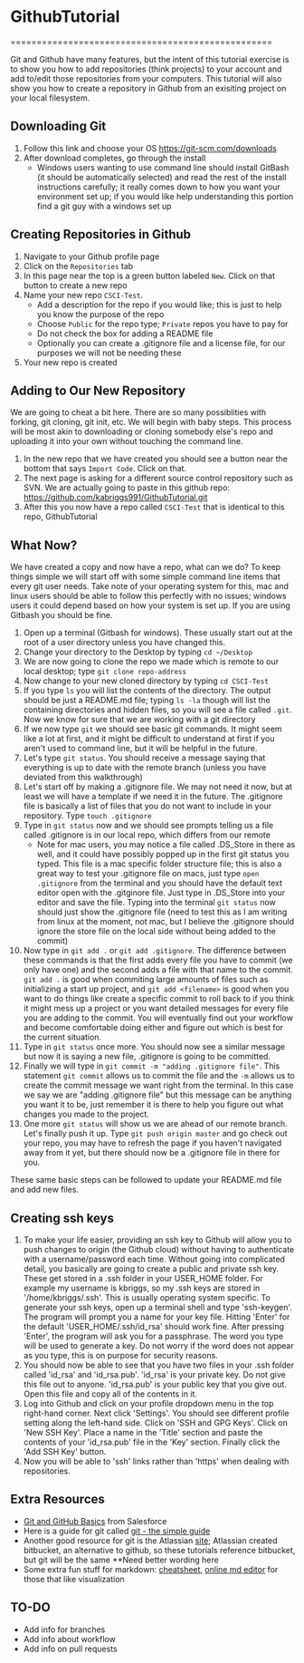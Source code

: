 # GithubTutorial
==================================================

Git and Github have many features, but the intent of this tutorial exercise is to show you how to add repositories (think projects) to your account and add to/edit those repositories from your computers. This tutorial will also show you how to create a repository in Github from an exisiting project on your local filesystem.


## Downloading Git
1. Follow this link and choose your OS https://git-scm.com/downloads
2. After download completes, go through the install 
   * Windows users wanting to use command line should install GitBash (it should be automatically selected) and read the rest of the install instructions carefully; it really comes down to how you want your environment set up; if you would like help understanding this portion find a git guy with a windows set up


## Creating Repositories in Github
1. Navigate to your Github profile page
2. Click on the `Repositories` tab 
3. In this page near the top is a green button labeled `New`. Click on that button to create a new repo
4. Name your new repo `CSCI-Test`. 
   * Add a description for the repo if you would like; this is just to help you know the purpose of the repo
   * Choose `Public` for the repo type; `Private` repos you have to pay for
   * Do not check the box for adding a README file
   * Optionally you can create a .gitignore file and a license file, for our purposes we will not be needing these
5. Your new repo is created

## Adding to Our New Repository
We are going to cheat a bit here. There are so many possiblities with forking, git cloning, git init, etc. We will begin with baby steps. This process will be most akin to downloading or cloning somebody else's repo and uploading it into your own without touching the command line.

1. In the new repo that we have created you should see a button near the bottom that says `Import Code`. Click on that.
2. The next page is asking for a different source control repository such as SVN. We are actually going to paste in this github repo: https://github.com/kabriggs991/GithubTutorial.git
3. After this you now have a repo called `CSCI-Test` that is identical to this repo, GithubTutorial

## What Now?
We have created a copy and now have a repo, what can we do? To keep things simple we will start off with some simple command line items that every git user needs. Take note of your operating system for this, mac and linux users should be able to follow this perfectly with no issues; windows users it could depend based on how your system is set up. If you are using Gitbash you should be fine.

1. Open up a terminal (Gitbash for windows). These usually start out at the root of a user directory unless you have changed this.
2. Change your directory to the Desktop by typing `cd ~/Desktop`
3. We are now going to clone the repo we made which is remote to our local desktop; type `git clone repo-address`
4. Now change to your new cloned directory by typing `cd CSCI-Test`
5. If you type `ls` you will list the contents of the directory. The output should be just a README.md file; typing `ls -la` though will list the containing directories and hidden files, so you will see a file called `.git`. Now we know for sure that we are working with a git directory
6. If we now type `git` we should see basic git commands. It might seem like a lot at first, and it might be difficult to understand at first if you aren't used to command line, but it will be helpful in the future. 
7. Let's type `git status`. You should receive a message saying that everything is up to date with the remote branch (unless you have deviated from this walkthrough)
8. Let's start off by making a .gitignore file. We may not need it now, but at least we will have a template if we need it in the future. The .gitignore file is basically a list of files that you do not want to include in your repository. Type `touch .gitignore`
9. Type in `git status` now and we should see prompts telling us a file called .gitignore is in our local repo, which differs from our remote
   * Note for mac users, you may notice a file called .DS_Store in there as well, and it could have possibly popped up in the first git status you typed. This file is a mac specific folder structure file; this is also a great way to test your .gitignore file on macs, just type `open .gitignore` from the terminal and you should have the default text editor open with the .gitginore file. Just type in .DS_Store into your editor and save the file. Typing into the terminal `git status` now should just show the .gitignore file (need to test this as I am writing from linux at the moment, not mac, but I believe the .gitignore should ignore the store file on the local side without being added to the commit)
10. Now type in `git add .` or `git add .gitignore`. The difference between these commands is that the first adds every file you have to commit (we only have one) and the second adds a file with that name to the commit. `git add .` is good when commiting large amounts of files such as initializing a start up project, and `git add <filename>` is good when you want to do things like create a specific commit to roll back to if you think it might mess up a project or you want detailed messages for every file you are adding to the commit. You will eventually find out your workflow and become comfortable doing either and figure out which is best for the current situation.
11. Type in `git status` once more. You should now see a similar message but now it is saying a new file, .gitignore is going to be committed. 
12. Finally we will type in `git commit -m "adding .gitignore file"`. This statement `git commit` allows us to commit the file and the `-m` allows us to create the commit message we want right from the terminal. In this case we say we are "adding .gitignore file" but this message can be anything you want it to be, just remember it is there to help you figure out what changes you made to the project.
13. One more `git status` will show us we are ahead of our remote branch. Let's finally push it up. Type `git push origin master` and go check out your repo, you may have to refresh the page if you haven't navigated away from it yet, but there should now be a .gitignore file in there for you.

These same basic steps can be followed to update your README.md file and add new files. 

## Creating ssh keys
1. To make your life easier, providing an ssh key to Github will allow you to push changes to origin (the Github cloud) without having to authenticate with a username/password each time. Without going into complicated detail, you basically are going to create a public and private ssh key. These get stored in a .ssh folder in your USER_HOME folder. For example my username is kbriggs, so my .ssh keys are stored in '/home/kbriggs/.ssh'. This is usually operating system specific. To generate your ssh keys, open up a terminal shell and type 'ssh-keygen'. The program will prompt you a name for your key file. Hitting 'Enter' for the default 'USER_HOME/.ssh/id_rsa' should work fine. After pressing 'Enter', the program will ask you for a passphrase. The word you type will be used to generate a key. Do not worry if the word does not appear as you type, this is on purpose for security reasons. 
2. You should now be able to see that you have two files in your .ssh folder called 'id_rsa' and 'id_rsa.pub'. 'id_rsa' is your private key. Do not give this file out to anyone. 'id_rsa.pub' is your public key that you give out. Open this file and copy all of the contents in it.
3. Log into Github and click on your profile dropdown menu in the top right-hand corner. Next click 'Settings'. You should see different profile setting along the left-hand side. Click on 'SSH and GPG Keys'. Click on 'New SSH Key'. Place a name in the 'Title' section and paste the contents of your 'id_rsa.pub' file in the 'Key' section. Finally click the 'Add SSH Key' button.
4. Now you will be able to 'ssh' links rather than 'https' when dealing with repositories.

## Extra Resources
- [Git and GitHub Basics](https://trailhead.salesforce.com/en/modules/git-and-git-hub-basics/units/work-with-the-git-hub-workflow) from Salesforce
- Here is a guide for git called [git - the simple guide](http://rogerdudler.github.io/git-guide/)
- Another good resource for git is the Atlassian [site](https://www.atlassian.com/git/tutorials/); Atlassian created bitbucket, an alternative to github, so these tutorials reference bitbucket, but git will be the same **Need better wording here
- Some extra fun stuff for markdown: [cheatsheet](https://github.com/adam-p/markdown-here/wiki/Markdown-Cheatsheet), [online md editor](https://jbt.github.io/markdown-editor) for those that like visualization

## TO-DO
* Add info for branches
* Add info about workflow
* Add info on pull requests
